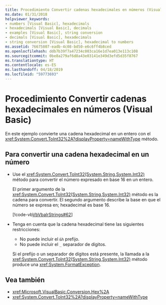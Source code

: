 ```yaml
---
title: Procedimiento Convertir cadenas hexadecimales en números (Visual Basic)
ms.date: 01/31/2018
helpviewer_keywords:
- numbers [Visual Basic], hexadecimals
- hexadecimals [Visual Basic], decimals
- examples [Visual Basic], string conversion
- decimals [Visual Basic], hexadecimals
- string conversion [Visual Basic], hexadecimal to numbers
ms.assetid: 76675807-eadb-4c08-bd50-e6c6ff4b8ced
ms.openlocfilehash: ddb7b39f7a47234c003ca16e1d7ea013e113c108
ms.sourcegitcommit: 0be8a279af6d8a43e03141e349d3efd5d35f8767
ms.translationtype: HT
ms.contentlocale: es-ES
ms.lasthandoff: 04/18/2019
ms.locfileid: "59773693"
---
```

# <a name="how-to-convert-hexadecimal-strings-to-numbers-visual-basic"></a>Procedimiento Convertir cadenas hexadecimales en números (Visual Basic)

En este ejemplo convierte una cadena hexadecimal en un entero con el <xref:System.Convert.ToInt32%2A?displayProperty=nameWithType> método.

## <a name="to-convert-a-hexadecimal-string-to-a-number"></a>Para convertir una cadena hexadecimal en un número

- Use el <xref:System.Convert.ToInt32(System.String,System.Int32)> método para convertir el número expresado en base 16 en un entero.

  El primer argumento de la <xref:System.Convert.ToInt32(System.String,System.Int32)> método es la cadena para convertir. El segundo argumento describe la base en que el número se expresa en; hexadecimal es base 16.

  [!code-vb[VbVbalrStrings#62](~/samples/snippets/visualbasic/VS_Snippets_VBCSharp/VbVbalrStrings/VB/Class2.vb#62)]

- Tenga en cuenta que la cadena hexadecimal tiene las siguientes restricciones:

  - No puede incluir el `&h` prefijo.
  - No puede incluir el `_` separador de dígitos.

  Si el prefijo o un separador de dígitos está presente, la llamada a la <xref:System.Convert.ToInt32(System.String,System.Int32)> método produce una <xref:System.FormatException>.

## <a name="see-also"></a>Vea también

- <xref:Microsoft.VisualBasic.Conversion.Hex%2A>
- <xref:System.Convert.ToInt32%2A?displayProperty=nameWithType>
